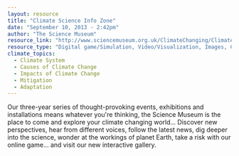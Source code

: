 ```yaml
---
layout: resource
title: "Climate Science Info Zone"
date: "September 10, 2013 - 2:42pm"
author: "The Science Museum"
resource_link: "http://www.sciencemuseum.org.uk/ClimateChanging/ClimateScienceInfoZone/?keywords..."
resource_type: "Digital game/Simulation, Video/Visualization, Images, Curriculum, Website"
climate_topics:
  - Climate System
  - Causes of Climate Change
  - Impacts of Climate Change
  - Mitigation
  - Adaptation
---
```


Our three-year series of thought-provoking events, exhibitions and installations means whatever you're thinking, the Science Museum is the place to come and explore your climate changing world...
Discover new perspectives, hear from different voices, follow the latest news, dig deeper into the science, wonder at the workings of planet Earth, take a risk with our online game... and visit our new interactive gallery.